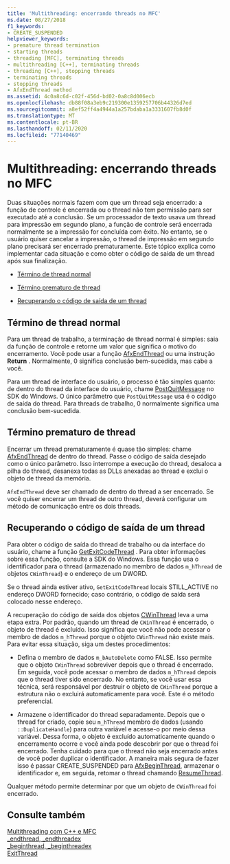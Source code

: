 ```yaml
---
title: 'Multithreading: encerrando threads no MFC'
ms.date: 08/27/2018
f1_keywords:
- CREATE_SUSPENDED
helpviewer_keywords:
- premature thread termination
- starting threads
- threading [MFC], terminating threads
- multithreading [C++], terminating threads
- threading [C++], stopping threads
- terminating threads
- stopping threads
- AfxEndThread method
ms.assetid: 4c0a8c6d-c02f-456d-bd02-0a8c8d006ecb
ms.openlocfilehash: db88f08a3eb9c219300e1359257706b44326d7ed
ms.sourcegitcommit: a8ef52ff4a4944a1a257bdaba1a3331607fb8d0f
ms.translationtype: MT
ms.contentlocale: pt-BR
ms.lasthandoff: 02/11/2020
ms.locfileid: "77140469"
---
```

# <a name="multithreading-terminating-threads-in-mfc"></a>Multithreading: encerrando threads no MFC

Duas situações normais fazem com que um thread seja encerrado: a função de controle é encerrada ou o thread não tem permissão para ser executado até a conclusão. Se um processador de texto usava um thread para impressão em segundo plano, a função de controle será encerrada normalmente se a impressão for concluída com êxito. No entanto, se o usuário quiser cancelar a impressão, o thread de impressão em segundo plano precisará ser encerrado prematuramente. Este tópico explica como implementar cada situação e como obter o código de saída de um thread após sua finalização.

- [Término de thread normal](#_core_normal_thread_termination)

- [Término prematuro de thread](#_core_premature_thread_termination)

- [Recuperando o código de saída de um thread](#_core_retrieving_the_exit_code_of_a_thread)

## <a name="_core_normal_thread_termination"></a>Término de thread normal

Para um thread de trabalho, a terminação de thread normal é simples: saia da função de controle e retorne um valor que significa o motivo do encerramento. Você pode usar a função [AfxEndThread](../mfc/reference/application-information-and-management.md#afxendthread) ou uma instrução **Return** . Normalmente, 0 significa conclusão bem-sucedida, mas cabe a você.

Para um thread de interface do usuário, o processo é tão simples quanto: de dentro do thread da interface do usuário, chame [PostQuitMessage](/windows/win32/api/winuser/nf-winuser-postquitmessage) no SDK do Windows. O único parâmetro que `PostQuitMessage` usa é o código de saída do thread. Para threads de trabalho, 0 normalmente significa uma conclusão bem-sucedida.

## <a name="_core_premature_thread_termination"></a>Término prematuro de thread

Encerrar um thread prematuramente é quase tão simples: chame [AfxEndThread](../mfc/reference/application-information-and-management.md#afxendthread) de dentro do thread. Passe o código de saída desejado como o único parâmetro. Isso interrompe a execução do thread, desaloca a pilha do thread, desanexa todas as DLLs anexadas ao thread e exclui o objeto de thread da memória.

`AfxEndThread` deve ser chamado de dentro do thread a ser encerrado. Se você quiser encerrar um thread de outro thread, deverá configurar um método de comunicação entre os dois threads.

## <a name="_core_retrieving_the_exit_code_of_a_thread"></a>Recuperando o código de saída de um thread

Para obter o código de saída do thread de trabalho ou da interface do usuário, chame a função [GetExitCodeThread](/windows/win32/api/processthreadsapi/nf-processthreadsapi-getexitcodethread) . Para obter informações sobre essa função, consulte a SDK do Windows. Essa função usa o identificador para o thread (armazenado no membro de dados `m_hThread` de objetos `CWinThread`) e o endereço de um DWORD.

Se o thread ainda estiver ativo, `GetExitCodeThread` locais STILL_ACTIVE no endereço DWORD fornecido; caso contrário, o código de saída será colocado nesse endereço.

A recuperação do código de saída dos objetos [CWinThread](../mfc/reference/cwinthread-class.md) leva a uma etapa extra. Por padrão, quando um thread de `CWinThread` é encerrado, o objeto de thread é excluído. Isso significa que você não pode acessar o membro de dados `m_hThread` porque o objeto `CWinThread` não existe mais. Para evitar essa situação, siga um destes procedimentos:

- Defina o membro de dados `m_bAutoDelete` como FALSE. Isso permite que o objeto `CWinThread` sobreviver depois que o thread é encerrado. Em seguida, você pode acessar o membro de dados `m_hThread` depois que o thread tiver sido encerrado. No entanto, se você usar essa técnica, será responsável por destruir o objeto de `CWinThread` porque a estrutura não o excluirá automaticamente para você. Este é o método preferencial.

- Armazene o identificador do thread separadamente. Depois que o thread for criado, copie seu `m_hThread` membro de dados (usando `::DuplicateHandle`) para outra variável e acesse-o por meio dessa variável. Dessa forma, o objeto é excluído automaticamente quando o encerramento ocorre e você ainda pode descobrir por que o thread foi encerrado. Tenha cuidado para que o thread não seja encerrado antes de você poder duplicar o identificador. A maneira mais segura de fazer isso é passar CREATE_SUSPENDED para [AfxBeginThread](../mfc/reference/application-information-and-management.md#afxbeginthread), armazenar o identificador e, em seguida, retomar o thread chamando [ResumeThread](../mfc/reference/cwinthread-class.md#resumethread).

Qualquer método permite determinar por que um objeto de `CWinThread` foi encerrado.

## <a name="see-also"></a>Consulte também

[Multithreading com C++ e MFC](multithreading-with-cpp-and-mfc.md)<br/>
[_endthread, _endthreadex](../c-runtime-library/reference/endthread-endthreadex.md)<br/>
[_beginthread, _beginthreadex](../c-runtime-library/reference/beginthread-beginthreadex.md)<br/>
[ExitThread](/windows/win32/api/processthreadsapi/nf-processthreadsapi-exitthread)
